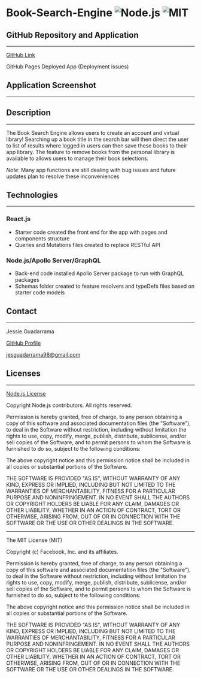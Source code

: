# Book-Search-Engine ![Node.js](https://img.shields.io/badge/License-Node.js-blue.svg) ![MIT](https://img.shields.io/badge/License-MIT-red.svg)

## GitHub Repository and Application

---

[GitHub Link](https://github.com/JG-77/book-search-engine.git)

GitHub Pages Deployed App (Deployment issues)

## Application Screenshot

---

## Description

---

The Book Search Engine allows users to create an account and virtual library! Searching up a book title in the search bar will then direct the user to list of results where logged in users can then save these books to their app library. The feature to remove books from the personal library is available to allows users to manage their book selections.

_Note_: Many app functions are still dealing with bug issues and future updates plan to resolve these inconveniences

## Technologies

---

### React.js

- Starter code created the front end for the app with pages and components structure
- Queries and Mutations files created to replace RESTful API

### Node.js/Apollo Server/GraphQL

- Back-end code installed Apollo Server package to run with GraphQL packages
- Schemas folder created to feature resolvers and typeDefs files based on starter code models

## Contact

---

Jessie Guadarrama

[GitHub Profile](https://github.com/JG-77)

<jesguadarrama98@gmail.com>

## Licenses

---

[Node.js License](https://raw.githubusercontent.com/nodejs/node/master/LICENSE)

Copyright Node.js contributors. All rights reserved.

Permission is hereby granted, free of charge, to any person obtaining a copy
of this software and associated documentation files (the "Software"), to
deal in the Software without restriction, including without limitation the
rights to use, copy, modify, merge, publish, distribute, sublicense, and/or
sell copies of the Software, and to permit persons to whom the Software is
furnished to do so, subject to the following conditions:

The above copyright notice and this permission notice shall be included in
all copies or substantial portions of the Software.

THE SOFTWARE IS PROVIDED "AS IS", WITHOUT WARRANTY OF ANY KIND, EXPRESS OR
IMPLIED, INCLUDING BUT NOT LIMITED TO THE WARRANTIES OF MERCHANTABILITY,
FITNESS FOR A PARTICULAR PURPOSE AND NONINFRINGEMENT. IN NO EVENT SHALL THE
AUTHORS OR COPYRIGHT HOLDERS BE LIABLE FOR ANY CLAIM, DAMAGES OR OTHER
LIABILITY, WHETHER IN AN ACTION OF CONTRACT, TORT OR OTHERWISE, ARISING
FROM, OUT OF OR IN CONNECTION WITH THE SOFTWARE OR THE USE OR OTHER DEALINGS
IN THE SOFTWARE.

---

The MIT License (MIT)

Copyright (c) Facebook, Inc. and its affiliates.

Permission is hereby granted, free of charge, to any person obtaining a copy
of this software and associated documentation files (the "Software"), to deal
in the Software without restriction, including without limitation the rights
to use, copy, modify, merge, publish, distribute, sublicense, and/or sell
copies of the Software, and to permit persons to whom the Software is
furnished to do so, subject to the following conditions:

The above copyright notice and this permission notice shall be included in
all copies or substantial portions of the Software.

THE SOFTWARE IS PROVIDED "AS IS", WITHOUT WARRANTY OF ANY KIND, EXPRESS OR
IMPLIED, INCLUDING BUT NOT LIMITED TO THE WARRANTIES OF MERCHANTABILITY,
FITNESS FOR A PARTICULAR PURPOSE AND NONINFRINGEMENT. IN NO EVENT SHALL THE
AUTHORS OR COPYRIGHT HOLDERS BE LIABLE FOR ANY CLAIM, DAMAGES OR OTHER
LIABILITY, WHETHER IN AN ACTION OF CONTRACT, TORT OR OTHERWISE, ARISING FROM,
OUT OF OR IN CONNECTION WITH THE SOFTWARE OR THE USE OR OTHER DEALINGS IN
THE SOFTWARE.
